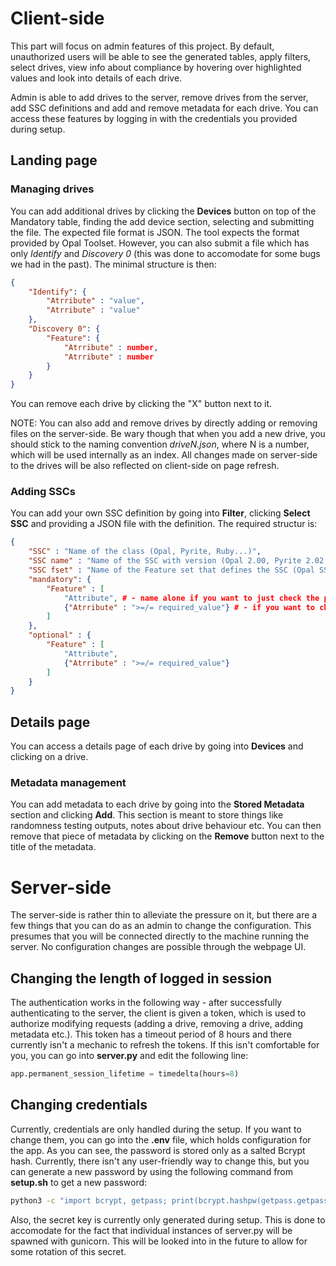 # Client-side
This part will focus on admin features of this project. By default, unauthorized users will be able to see the generated tables, apply filters, select drives,
view info about compliance by hovering over highlighted values and look into details of each drive.

Admin is able to add drives to the server, remove drives from the server, add SSC definitions and add and remove metadata for each drive. You can access
these features by logging in with the credentials you provided during setup.

## Landing page

### Managing drives
You can add additional drives by clicking the **Devices** button on top of the Mandatory table, finding the add device section, selecting and submitting the
file. The expected file format is JSON. The tool expects the format provided by Opal Toolset. However, you can also submit a file which has only *Identify* 
and *Discovery 0* (this was done to accomodate for some bugs we had in the past). The minimal structure is then:

```json
{
    "Identify": {
        "Atrribute" : "value",
        "Atrribute" : "value"
    },
    "Discovery 0": {
        "Feature": {
            "Atrribute" : number,
            "Atrribute" : number
        }
    }
}
```

You can remove each drive by clicking the "X" button next to it. 

NOTE: You can also add and remove drives by directly adding or removing files on the server-side. Be wary though that when you add a new drive, you should
stick to the naming convention *driveN.json*, where N is a number, which will be used internally as an index. All changes made on server-side to the drives 
will be  also reflected on client-side on page refresh.

### Adding SSCs
You can add your own SSC definition by going into **Filter**, clicking **Select SSC** and providing a JSON file with the definition. The required structur
is:

```json
{
    "SSC" : "Name of the class (Opal, Pyrite, Ruby...)",
    "SSC name" : "Name of the SSC with version (Opal 2.00, Pyrite 2.02...)",
    "SSC fset" : "Name of the Feature set that defines the SSC (Opal SSC V2 Feature...)",
    "mandatory": {
        "Feature" : [
            "Attribute", # - name alone if you want to just check the presence of the attribute
            {"Atrribute" : ">=/= required_value"} # - if you want to check against specific value. Currently numeric values and >= and = operators are supported
        ]
    },
    "optional" : {
        "Feature" : [
            "Attribute",
            {"Atrribute" : ">=/= required_value"}
        ]
    }
}
```

## Details page
You can access a details page of each drive by going into **Devices** and clicking on a drive.

### Metadata management
You can add metadata to each drive by going into the **Stored Metadata** section and clicking **Add**. This section is meant to store things like 
randomness testing outputs, notes about drive behaviour etc. You can then remove that piece of metadata by clicking on the **Remove** button next to
the title of the metadata.

# Server-side
The server-side is rather thin to alleviate the pressure on it, but there are a few things that you can do as an admin to change the configuration.
This presumes that you will be connected directly to the machine running the server. No configuration changes are possible through the webpage UI.

## Changing the length of logged in session
The authentication works in the following way - after successfully authenticating to the server, the client is given a token, which is used to authorize
modifying requests (adding a drive, removing a drive, adding metadata etc.). This token has a timeout period of 8 hours and there currently isn't
a mechanic to refresh the tokens. If this isn't comfortable for you, you can go into **server.py** and edit the following line:

```python
app.permanent_session_lifetime = timedelta(hours=8)
```

## Changing credentials
Currently, credentials are only handled during the setup. If you want to change them, you can go into the **.env** file, which holds configuration
for the app. As you can see, the password is stored only as a salted Bcrypt hash. Currently, there isn't any user-friendly way to change this, but
you can generate a new password by using the following command from **setup.sh** to get a new password:

```bash
python3 -c "import bcrypt, getpass; print(bcrypt.hashpw(getpass.getpass().encode('utf-8'), bcrypt.gensalt()).decode('utf-8'))"
```

Also, the secret key is currently only generated during setup. This is done to accomodate for the fact that individual instances of server.py will be
spawned with gunicorn. This will be looked into in the future to allow for some rotation of this secret.